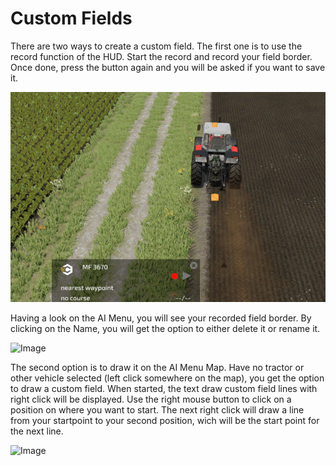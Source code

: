 # Custom Fields


There are two ways to create a custom field.
The first one is to use the record function of the HUD.
Start the record and record your field border.
Once done, press the button again and you will be asked if you want to save it.


![Image](assets/images/recordcustomhelp_0_0_765_510.png)


Having a look on the AI Menu, you will see your recorded field border.
By clicking on the Name, you will get the option to either delete it or rename it.


![Image](assets/images/donecustomhelp_0_0_765_510.png)


The second option is to draw it on the AI Menu Map.
Have no tractor or other vehicle selected (left click somewhere on the map), you get the option to draw a custom field.
When started, the text draw custom field lines with right click will be displayed.
Use the right mouse button to click on a position on where you want to start.
The next right click will draw a line from your startpoint to your second position, wich will be the start point for the next line.


![Image](assets/images/drawcustomhelp_0_0_765_510.png)

